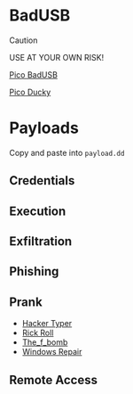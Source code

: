 # BadUSB
> [!CAUTION]
> USE AT YOUR OWN RISK!

[Pico BadUSB](https://github.com/kacperbartocha/pico-badusb.git)

[Pico Ducky](https://github.com/dbisu/pico-ducky.git)

# Payloads
Copy and paste into `payload.dd`

## Credentials

## Execution

## Exfiltration

## Phishing

## Prank
- [Hacker Typer](/Payloads/Prank/Hacker_Typer)
- [Rick Roll](/Payloads/Prank/Rick_Roll)
- [The_f_bomb](/Payloads/Prank/The_f_bomb)
- [Windows Repair](/Payloads/Prank/Windows_Repair)

## Remote Access
